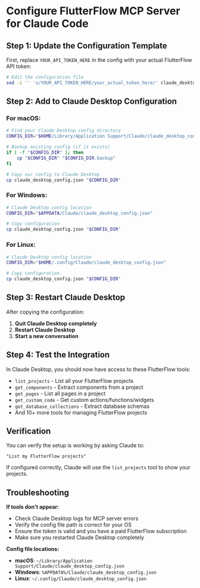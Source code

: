 # Configure FlutterFlow MCP Server for Claude Code

## Step 1: Update the Configuration Template

First, replace `YOUR_API_TOKEN_HERE` in the config with your actual FlutterFlow API token:

```bash
# Edit the configuration file
sed -i '' 's/YOUR_API_TOKEN_HERE/your_actual_token_here/' claude_desktop_config.json
```

## Step 2: Add to Claude Desktop Configuration

### For macOS:
```bash
# Find your Claude Desktop config directory
CONFIG_DIR="$HOME/Library/Application Support/Claude/claude_desktop_config.json"

# Backup existing config (if it exists)
if [ -f "$CONFIG_DIR" ]; then
    cp "$CONFIG_DIR" "$CONFIG_DIR.backup"
fi

# Copy our config to Claude Desktop
cp claude_desktop_config.json "$CONFIG_DIR"
```

### For Windows:
```bash
# Claude Desktop config location
CONFIG_DIR="$APPDATA/Claude/claude_desktop_config.json"

# Copy configuration
cp claude_desktop_config.json "$CONFIG_DIR"
```

### For Linux:
```bash
# Claude Desktop config location  
CONFIG_DIR="$HOME/.config/Claude/claude_desktop_config.json"

# Copy configuration
cp claude_desktop_config.json "$CONFIG_DIR"
```

## Step 3: Restart Claude Desktop

After copying the configuration:
1. **Quit Claude Desktop completely**
2. **Restart Claude Desktop**
3. **Start a new conversation**

## Step 4: Test the Integration

In Claude Desktop, you should now have access to these FlutterFlow tools:
- `list_projects` - List all your FlutterFlow projects
- `get_components` - Extract components from a project
- `get_pages` - List all pages in a project
- `get_custom_code` - Get custom actions/functions/widgets
- `get_database_collections` - Extract database schemas
- And 10+ more tools for managing FlutterFlow projects

## Verification

You can verify the setup is working by asking Claude to:
```
"List my FlutterFlow projects"
```

If configured correctly, Claude will use the `list_projects` tool to show your projects.

## Troubleshooting

**If tools don't appear:**
- Check Claude Desktop logs for MCP server errors
- Verify the config file path is correct for your OS
- Ensure the token is valid and you have a paid FlutterFlow subscription
- Make sure you restarted Claude Desktop completely

**Config file locations:**
- **macOS**: `~/Library/Application Support/Claude/claude_desktop_config.json`
- **Windows**: `%APPDATA%/Claude/claude_desktop_config.json`  
- **Linux**: `~/.config/Claude/claude_desktop_config.json`
